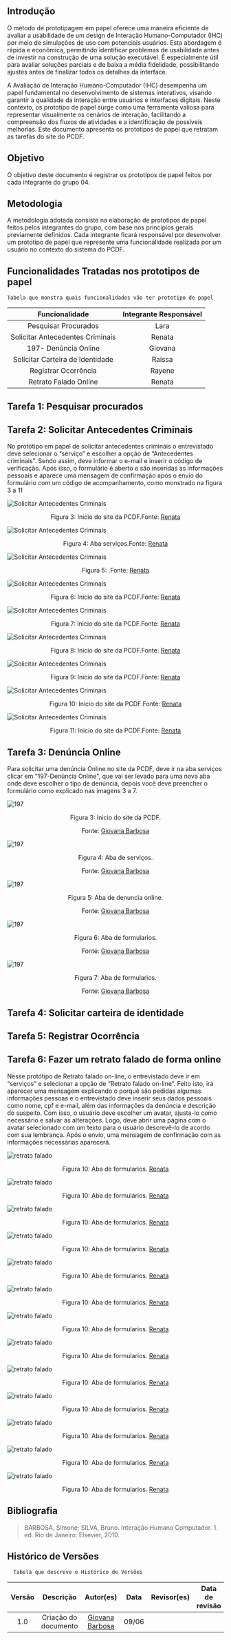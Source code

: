 ## Introdução
O método de prototipagem em papel oferece uma maneira eficiente de avaliar a usabilidade de um design de Interação Humano-Computador (IHC) por meio de simulações de uso com potenciais usuários. Esta abordagem é rápida e econômica, permitindo identificar problemas de usabilidade antes de investir na construção de uma solução executável. É especialmente útil para avaliar soluções parciais e de baixa a média fidelidade, possibilitando ajustes antes de finalizar todos os detalhes da interface.

A Avaliação de Interação Humano-Computador (IHC) desempenha um papel fundamental no desenvolvimento de sistemas interativos, visando garantir a qualidade da interação entre usuários e interfaces digitais. Neste contexto, os prototipo de papel surge como uma ferramenta valiosa para representar visualmente os cenários de interação, facilitando a compreensão dos fluxos de atividades e a identificação de possíveis melhorias. Este documento apresenta os prototipos de papel que retratam as tarefas do site do PCDF.

## Objetivo
O objetivo deste documento é registrar os prototipos de papel feitos por cada integrante do grupo 04.

## Metodologia
A metodologia adotada consiste na elaboração de prototipos de papel feitos pelos integrantes do grupo, com base nos principios gerais  previamente definidos. Cada integrante ficará responsável por desenvolver um prototipo de papel que represente uma funcionalidade realizada por um usuário no contexto do sistema do PCDF.

## Funcionalidades Tratadas nos prototipos de papel

    Tabela que monstra quais funcionalidades vão ter prototipo de papel
 Funcionalidade    |    Integrante Responsável             |  
|:------:|:-------------------------------:|
|Pesquisar Procurados|Lara|  
| Solicitar Antecedentes Criminais | Renata |
| 197- Denúncia Online   | Giovana          |
| Solicitar Carteira de Identidade| Raissa
| Registrar Ocorrência | Rayene |
|Retrato Falado Online|Renata|


## Tarefa 1: Pesquisar procurados 


## Tarefa 2: Solicitar Antecedentes Criminais
No protótipo em papel de solicitar antecedentes criminais o entrevistado deve selecionar o “serviço” e escolher a opção de “Antecedentes criminais”. Sendo assim, deve informar o e-mail e inserir o código de verificação. Após isso, o formulário é aberto e são inseridas as informações pessoais e aparece uma mensagem de confirmação após o envio do formulário com um código de acompanhamento, como monstrado na figura 3 a 11

![Solicitar Antecedentes Criminais](../../../assets/design/Nivel2/antecedentes1.jpg)
<div align="center">
    <p> Figura 3: Inicio do site da PCDF.Fonte:
        <a href="https://github.com/Renatinha28">Renata</a>
    </p> 
</div>


![Solicitar Antecedentes Criminais](../../../assets/design/Nivel2/antecedentes2.jpg)
<div align="center">
    <p> Figura 4: Aba serviços.Fonte:
        <a href="https://github.com/Renatinha28">Renata</a>
    </p> 
</div>


![Solicitar Antecedentes Criminais](../../../assets/design/Nivel2/antecedentes3.jpg)
<div align="center">
    <p> Figura 5: .Fonte:
        <a href="https://github.com/Renatinha28">Renata</a>
    </p> 
</div>


![Solicitar Antecedentes Criminais](../../../assets/design/Nivel2/antecedentes4.jpg)
<div align="center">
    <p> Figura 6: Inicio do site da PCDF.Fonte:
        <a href="https://github.com/Renatinha28">Renata</a>
    </p> 
</div>

![Solicitar Antecedentes Criminais](../../../assets/design/Nivel2/antecedentes5.jpg)
<div align="center">
    <p> Figura 7: Inicio do site da PCDF.Fonte:
        <a href="https://github.com/Renatinha28">Renata</a>
    </p> 
</div>

![Solicitar Antecedentes Criminais](../../../assets/design/Nivel2/antecedentes6.jpg)
<div align="center">
    <p> Figura 8: Inicio do site da PCDF.Fonte:
        <a href="https://github.com/Renatinha28">Renata</a>
    </p> 
</div>

![Solicitar Antecedentes Criminais](../../../assets/design/Nivel2/antecedentes7.jpg)
<div align="center">
    <p> Figura 9: Inicio do site da PCDF.Fonte:
        <a href="https://github.com/Renatinha28">Renata</a>
    </p> 
</div>

![Solicitar Antecedentes Criminais](../../../assets/design/Nivel2/antecedentes8.jpg)
<div align="center">
    <p> Figura 10: Inicio do site da PCDF.Fonte:
        <a href="https://github.com/Renatinha28">Renata</a>
    </p> 
</div>

![Solicitar Antecedentes Criminais](../../../assets/design/Nivel2/antecedentes9.jpg)
<div align="center">
    <p> Figura 11: Inicio do site da PCDF.Fonte:
        <a href="https://github.com/Renatinha28">Renata</a>
    </p> 
</div>

## Tarefa 3: Denúncia Online
Para solicitar uma denúncia Online no site da PCDF, deve ir na aba serviços clicar em "197-Denúncia Online", que vai ser levado para uma nova aba onde deve escolher o tipo de denúncia, depois você deve preencher o formulário como explicado nas imagens 3 a 7.

![197](../../../assets/design/Nivel2/denuncia1.jpg)
<div align="center">
    <p> Figura 3: Inicio do site da PCDF.
        <center>  <p>Fonte: <a href="https://github.com/gio221">Giovana Barbosa</a></p></center>
    </p> 
</div>

![197](../../../assets/design/Nivel2/denuncia2.jpg)
<div align="center">
    <p> Figura 4: Aba de serviços. 
         <center>  <p>Fonte: <a href="https://github.com/gio221">Giovana Barbosa</a></p></center>
    </p> 
</div>

![197](../../../assets/design/Nivel2/denuncia3.jpg)
<div align="center">
    <p> Figura 5: Aba de denuncia online. 
         <center>  <p>Fonte: <a href="https://github.com/gio221">Giovana Barbosa</a></p></center>
    </p> 
</div>

![197](../../../assets/design/Nivel2/denuncia4.jpg)
<div align="center">
    <p> Figura 6: Aba de formularios. 
         <center>  <p>Fonte: <a href="https://github.com/gio221">Giovana Barbosa</a></p></center>
    </p> 
</div>

![197](../../../assets/design/Nivel2/denuncia5.jpg)
<div align="center">
    <p> Figura 7: Aba de formularios. 
         <center>  <p>Fonte: <a href="https://github.com/gio221">Giovana Barbosa</a></p></center>
    </p> 
</div>

## Tarefa 4: Solicitar carteira de identidade 

## Tarefa 5: Registrar Ocorrência 

## Tarefa 6: Fazer um retrato falado de forma online
Nesse protótipo de Retrato falado on-line, o entrevistado deve ir em “serviços” e selecionar a opção de “Retrato falado on-line”. Feito isto, irá aparecer uma mensagem explicando o porquê são pedidas algumas informações pessoas e o entrevistado deve inserir seus dados pessoais como nome, cpf e e-mail, além das informações da denúncia e descrição do suspeito. Com isso, o usuário deve escolher um avatar, ajusta-lo como necessário e salvar as alterações. Logo, deve abrir uma página com o avatar selecionado com um texto para o usuário descrevê-lo de acordo com sua lembrança. Após o envio, uma mensagem de confirmação com as informações necessárias aparecerá.

![retrato falado](../../../assets/design/Nivel2/retrato1.jpg)
<div align="center">
    <p> Figura 10: Aba de formularios. 
             <a href="https://github.com/Renatinha28">Renata</a>
    </p> 
</div>

![retrato falado](../../../assets/design/Nivel2/retrato2.jpg)
<div align="center">
    <p> Figura 10: Aba de formularios. 
             <a href="https://github.com/Renatinha28">Renata</a>
    </p> 
</div>

![retrato falado](../../../assets/design/Nivel2/retrato3.jpg)
<div align="center">
    <p> Figura 10: Aba de formularios. 
             <a href="https://github.com/Renatinha28">Renata</a>
    </p> 
</div>

![retrato falado](../../../assets/design/Nivel2/retrato4.jpg)
<div align="center">
    <p> Figura 10: Aba de formularios. 
             <a href="https://github.com/Renatinha28">Renata</a>
    </p> 
</div>

![retrato falado](../../../assets/design/Nivel2/retrato5.jpg)
<div align="center">
    <p> Figura 10: Aba de formularios. 
             <a href="https://github.com/Renatinha28">Renata</a>
    </p> 
</div>

![retrato falado](../../../assets/design/Nivel2/retrato6.jpg)
<div align="center">
    <p> Figura 10: Aba de formularios. 
             <a href="https://github.com/Renatinha28">Renata</a>
    </p> 
</div>

![retrato falado](../../../assets/design/Nivel2/retrato7.jpg)
<div align="center">
    <p> Figura 10: Aba de formularios. 
             <a href="https://github.com/Renatinha28">Renata</a>
    </p> 
</div>

![retrato falado](../../../assets/design/Nivel2/retrato8.jpg)
<div align="center">
    <p> Figura 10: Aba de formularios. 
             <a href="https://github.com/Renatinha28">Renata</a>
    </p> 
</div>

![retrato falado](../../../assets/design/Nivel2/retrato9.jpg)
<div align="center">
    <p> Figura 10: Aba de formularios. 
             <a href="https://github.com/Renatinha28">Renata</a>
    </p> 
</div>

![retrato falado](../../../assets/design/Nivel2/retrato10.jpg)
<div align="center">
    <p> Figura 10: Aba de formularios. 
             <a href="https://github.com/Renatinha28">Renata</a>
    </p> 
</div>

![retrato falado](../../../assets/design/Nivel2/retrato11.jpg)
<div align="center">
    <p> Figura 10: Aba de formularios. 
             <a href="https://github.com/Renatinha28">Renata</a>
    </p> 
</div>

![retrato falado](../../../assets/design/Nivel2/retrato12.jpg)
<div align="center">
    <p> Figura 10: Aba de formularios. 
             <a href="https://github.com/Renatinha28">Renata</a>
    </p> 
</div>

![retrato falado](../../../assets/design/Nivel2/retrato13.jpg)
<div align="center">
    <p> Figura 10: Aba de formularios. 
             <a href="https://github.com/Renatinha28">Renata</a>
    </p> 
</div>

## Bibliografia
> BARBOSA, Simone; SILVA, Bruno. Interação Humano Computador. 1. ed. Rio de Janeiro: Elsevier, 2010.


## Histórico de Versões
      Tabela que descreve o Histórico de Versões

|     Versão       |     Descrição      |      Autor(es)      | Data           |  Revisor(es)          |Data de revisão|
| :----------------------------------------------------------: | :-------------------------------: | :-------------------------------------------------: | :-------------------------------: |  :-------------------------------: | :-------------------------------: |
| 1.0 | Criação do documento |[ Giovana Barbosa ](https://github.com/gio221) | 09/06 | |  |